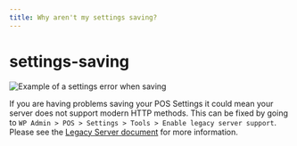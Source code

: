 ```yaml
---
title: Why aren't my settings saving?
---
```


# settings-saving

![Example of a settings error when saving](https://wcpos.com/wp-content/uploads/2016/06/settings-save-error.png)

If you are having problems saving your POS Settings it could mean your server does not support modern HTTP methods. This can be fixed by going to `WP Admin > POS > Settings > Tools > Enable legacy server support`. Please see the [Legacy Server document](http://docs.wcpos.com/en/support/legacy-servers.html) for more information.

